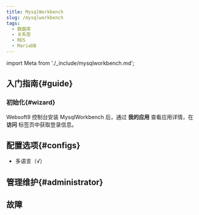 ```yaml
---
title: MysqlWorkbench
slug: /mysqlworkbench
tags:
  - 数据库
  - 关系型
  - RDS
  - MariaDB
---
```


import Meta from './_include/mysqlworkbench.md';

<Meta name="meta" />

## 入门指南{#guide}

### 初始化{#wizard}

Websoft9 控制台安装 MysqlWorkbench 后，通过 **我的应用** 查看应用详情，在 **访问** 标签页中获取登录信息。  

## 配置选项{#configs}

- 多语言（√）

## 管理维护{#administrator}

## 故障


